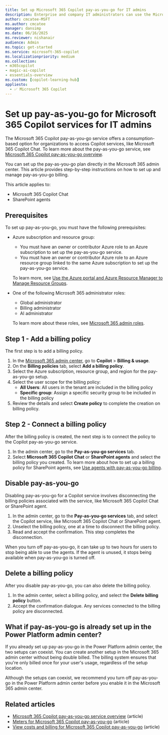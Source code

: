 ```yaml
---
title: Set up Microsoft 365 Copilot pay-as-you-go for IT admins
description: Enterprise and company IT administrators can use the Microsoft 365 admin center to set up the Microsoft 365 Copilot pay-as-you-go feature. Get step-by-step instructions on setting up a billing policy, connecting the billing policy to the pay-as-you-go Copilot service, and removing pay-as-you-go.
author: cmcatee-MSFT
ms.author: cmcatee
manager: dansimp
ms.date: 06/16/2025
ms.reviewer: nishanair
audience: Admin
ms.topic: get-started
ms.service: microsoft-365-copilot
ms.localizationpriority: medium
ms.collection: 
- m365copilot
- magic-ai-copilot
- essentials-overview
ms.custom: [copilot-learning-hub]
appliesto:
  - ✅ Microsoft 365 Copilot
---
```


# Set up pay-as-you-go for Microsoft 365 Copilot services for IT admins

The Microsoft 365 Copilot pay-as-you-go service offers a consumption-based option for organizations to access Copilot services, like Microsoft 365 Copilot Chat. To learn more about the pay-as-you-go service, see [Microsoft 365 Copilot pay-as-you-go overview](overview.md).

You can set up the pay-as-you-go plan directly in the Microsoft 365 admin center. This article provides step-by-step instructions on how to set up and manage pay-as-you-go billing.

This article applies to:

- Microsoft 365 Copilot Chat
- SharePoint agents

## Prerequisites

To set up pay-as-you-go, you must have the following prerequisites:

- Azure subscription and resource group:
  - You must have an owner or contributor Azure role to an Azure subscription to set up the pay-as-you-go service.
  - You must have an owner or contributor Azure role to an Azure resource group linked to the same Azure subscription to set up the pay-as-you-go service.

  To learn more, see [Use the Azure portal and Azure Resource Manager to Manage Resource Groups](/azure/azure-resource-manager/management/manage-resource-groups-portal).

- One of the following Microsoft 365 administrator roles:
  - Global administrator
  - Billing administrator
  - AI administrator

  To learn more about these roles, see [Microsoft 365 admin roles](/microsoft-365/admin/add-users/about-admin-roles).

## Step 1 - Add a billing policy

The first step is to add a billing policy.

1. In the [Microsoft 365 admin center](https://admin.microsoft.com), go to **Copilot** > **Billing & usage**.
2. On the **Billing policies** tab, select **Add a billing policy**.
3. Select the Azure subscription, resource group, and region for the pay-as-you-go setup.
4. Select the user scope for the billing policy:
    - **All Users**: All users in the tenant are included in the billing policy
    - **Specific group**: Assign a specific security group to be included in the billing policy
5. Review the details and select **Create policy** to complete the creation on billing policy.

## Step 2 - Connect a billing policy

After the billing policy is created, the next step is to connect the policy to the Copilot pay-as-you-go service.

1. In the admin center, go to the **Pay-as-you-go services** tab.
2. Select **Microsoft 365 Copilot Chat** or **SharePoint agents** and select the billing policy you created. To learn more about how to set up a billing policy for SharePoint agents, see [Use agents with pay-as-you-go billing](/sharepoint/sharepoint-agents-azure-billing).

## Disable pay-as-you-go

Disabling pay-as-you-go for a Copilot service involves disconnecting the billing policies associated with the service, like Microsoft 365 Copilot Chat or SharePoint agent.

1. In the admin center, go to the **Pay-as-you-go services** tab, and select the Copilot service, like Microsoft 365 Copilot Chat or SharePoint agent.
2. Unselect the billing policy, one at a time to disconnect the billing policy.
3. Read and accept the confirmation. This step completes the disconnection.

When you turn off pay-as-you-go, it can take up to two hours for users to stop being able to use the agents. If the agent is unused, it stops being available when pay-as-you-go is turned off.

## Delete a billing policy

After you disable pay-as-you-go, you can also delete the billing policy.

1. In the admin center, select a billing policy, and select the **Delete billing policy** button.
2. Accept the confirmation dialogue. Any services connected to the billing policy are disconnected.
  
## What if pay-as-you-go is already set up in the Power Platform admin center?

If you already set up pay-as-you-go in the Power Platform admin center, the two setups can coexist. You can create another setup in the Microsoft 365 admin center without being double billed. The billing system ensures that you're only billed once for your user's usage, regardless of the setup location.

Although the setups can coexist, we recommend you turn off pay-as-you-go in the Power Platform admin center before you enable it in the Microsoft 365 admin center.

## Related articles

- [Microsoft 365 Copilot pay-as-you-go service overview](overview.md) (article)
- [Meters for Microsoft 365 Copilot pay-as-you-go](meters.md) (article)
- [View costs and billing for Microsoft 365 Copilot pay-as-you-go](view-cost.md) (article)
